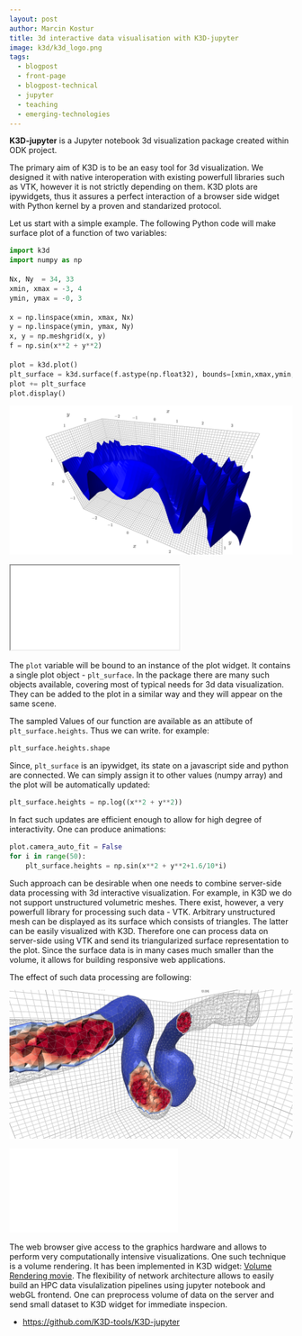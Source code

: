 ```yaml
---
layout: post
author: Marcin Kostur
title: 3d interactive data visualisation with K3D-jupyter
image: k3d/k3d_logo.png
tags:
  - blogpost
  - front-page
  - blogpost-technical
  - jupyter
  - teaching
  - emerging-technologies
---
```



**K3D-jupyter** is a Jupyter notebook 3d visualization package created
within ODK project.

The primary aim of K3D is to be an easy tool for 3d visualization. We
designed it with native interoperation with existing powerfull
libraries such as VTK, however it is not strictly depending on
them. K3D plots are ipywidgets, thus it assures a perfect interaction of
a browser side widget with Python kernel by a proven and standarized
protocol.

Let us start with a simple example. The following Python code will
make surface plot of a function of two variables:


```python
import k3d
import numpy as np

Nx, Ny  = 34, 33
xmin, xmax = -3, 4
ymin, ymax = -0, 3

x = np.linspace(xmin, xmax, Nx)
y = np.linspace(ymin, ymax, Ny)
x, y = np.meshgrid(x, y)
f = np.sin(x**2 + y**2)

plot = k3d.plot()
plt_surface = k3d.surface(f.astype(np.float32), bounds=[xmin,xmax,ymin,ymax])
plot += plt_surface
plot.display()
```

![k3d](/public/images/k3d/surface.png)


<iframe src="/public/images/k3d/surface.html"></iframe>


The `plot` variable will be bound to an instance of the plot
widget. It contains a single plot object - `plt_surface`. In the
package there are many such objects available, covering most of typical
needs for 3d data visualization. They can be added to the plot in
a similar way and they will appear on the same scene.


The sampled Values of our function are available as an attibute of
`plt_surface.heights`. Thus we can write. for example:

```python
plt_surface.heights.shape
```

Since, `plt_surface` is an ipywidget, its state on a javascript side
and python are connected. We can simply assign it to other values
(numpy array) and the plot will be automatically updated:

```python
plt_surface.heights = np.log((x**2 + y**2))
```

In fact such updates are efficient enough to allow for high degree of
interactivity. One can produce animations:


```python
plot.camera_auto_fit = False 
for i in range(50):
    plt_surface.heights = np.sin(x**2 + y**2+1.6/10*i)
```

 
Such approach can be desirable when one needs to combine server-side
data processing with 3d interactive visualization. For example, in K3D
we do not support unstructured volumetric meshes. There exist,
however, a very powerfull library for processing such data -
VTK. Arbitrary unstructured mesh can be displayed as its surface which
consists of triangles. The latter can be easily visualized with
K3D. Therefore one can process data on server-side using VTK and send
its triangularized surface representation to the plot. Since the
surface data is in many cases much smaller than the volume, it allows
for building responsive web applications.

The effect of such data processing are following:


![k3d](/public/images/k3d/vtk_cutter.png)

![](/public/images/k3d/vtk_cutter.html)


The web browser give access to the graphics hardware and allows to
perform very computationally intensive visualizations. One such
technique is a volume rendering. It has been implemented in K3D
widget: [Volume Rendering
movie](https://www.youtube.com/watch?v=ZBYP1hxwUcc).  The flexibility
of network architecture allows to easily build an HPC data
visulalization pipelines using jupyter notebook and webGL
frontend. One can preprocess volume of data on the server and send
small dataset to K3D widget for immediate inspecion.

  - https://github.com/K3D-tools/K3D-jupyter



